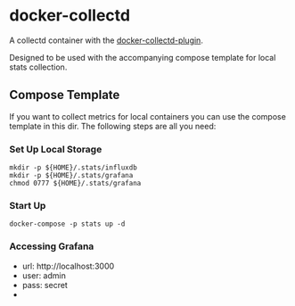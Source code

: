 # docker-collectd
A collectd container with the [docker-collectd-plugin](https://github.com/lebauce/docker-collectd-plugin/).

Designed to be used with the accompanying compose template for local stats
collection.

## Compose Template
If you want to collect metrics for local containers you can use the compose
template in this dir. The following steps are all you need:

### Set Up Local Storage
```shell
mkdir -p ${HOME}/.stats/influxdb
mkdir -p ${HOME}/.stats/grafana
chmod 0777 ${HOME}/.stats/grafana
```

### Start Up
```shell
docker-compose -p stats up -d
```

### Accessing Grafana

- url: http://localhost:3000
- user: admin
- pass: secret
-
